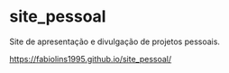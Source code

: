 # site_pessoal
Site de apresentação e divulgação de projetos pessoais.

https://fabiolins1995.github.io/site_pessoal/
